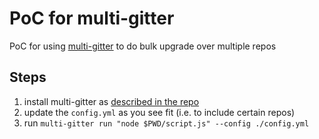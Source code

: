 # PoC for multi-gitter

PoC for using [multi-gitter](https://github.com/lindell/multi-gitter) to do bulk upgrade over multiple repos

## Steps
1. install multi-gitter as [described in the repo](https://github.com/lindell/multi-gitter?tab=readme-ov-file#install) 
1. update the `config.yml` as you see fit (i.e. to include certain repos)
1. run `multi-gitter run "node $PWD/script.js" --config ./config.yml`